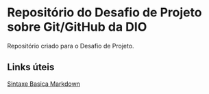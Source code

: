 # Repositório do Desafio de Projeto sobre Git/GitHub da DIO
Repositório criado para o Desafio de Projeto.

## Links úteis
[Sintaxe Basica Markdown](https://www.markdownguide.org/)

